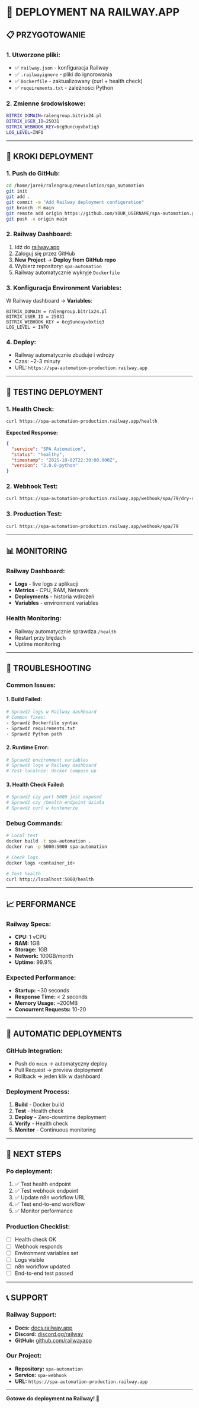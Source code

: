 # 🚀 DEPLOYMENT NA RAILWAY.APP

## 📋 **PRZYGOTOWANIE**

### **1. Utworzone pliki:**
- ✅ `railway.json` - konfiguracja Railway
- ✅ `.railwayignore` - pliki do ignorowania
- ✅ `Dockerfile` - zaktualizowany (curl + health check)
- ✅ `requirements.txt` - zależności Python

### **2. Zmienne środowiskowe:**
```bash
BITRIX_DOMAIN=ralengroup.bitrix24.pl
BITRIX_USER_ID=25031
BITRIX_WEBHOOK_KEY=6cg9uncuyvbxtiq3
LOG_LEVEL=INFO
```

---

## 🚀 **KROKI DEPLOYMENT**

### **1. Push do GitHub:**
```bash
cd /home/jarek/ralengroup/newsolution/spa_automation
git init
git add .
git commit -m "Add Railway deployment configuration"
git branch -M main
git remote add origin https://github.com/YOUR_USERNAME/spa-automation.git
git push -u origin main
```

### **2. Railway Dashboard:**
1. Idź do [railway.app](https://railway.app)
2. Zaloguj się przez GitHub
3. **New Project** → **Deploy from GitHub repo**
4. Wybierz repository: `spa-automation`
5. Railway automatycznie wykryje `Dockerfile`

### **3. Konfiguracja Environment Variables:**
W Railway dashboard → **Variables**:
```
BITRIX_DOMAIN = ralengroup.bitrix24.pl
BITRIX_USER_ID = 25031
BITRIX_WEBHOOK_KEY = 6cg9uncuyvbxtiq3
LOG_LEVEL = INFO
```

### **4. Deploy:**
- Railway automatycznie zbuduje i wdroży
- Czas: ~2-3 minuty
- URL: `https://spa-automation-production.railway.app`

---

## 🧪 **TESTING DEPLOYMENT**

### **1. Health Check:**
```bash
curl https://spa-automation-production.railway.app/health
```

**Expected Response:**
```json
{
  "service": "SPA Automation",
  "status": "healthy",
  "timestamp": "2025-10-02T22:30:00.000Z",
  "version": "2.0.0-python"
}
```

### **2. Webhook Test:**
```bash
curl https://spa-automation-production.railway.app/webhook/spa/79/dry-run
```

### **3. Production Test:**
```bash
curl https://spa-automation-production.railway.app/webhook/spa/79
```

---

## 📊 **MONITORING**

### **Railway Dashboard:**
- **Logs** - live logs z aplikacji
- **Metrics** - CPU, RAM, Network
- **Deployments** - historia wdrożeń
- **Variables** - environment variables

### **Health Monitoring:**
- Railway automatycznie sprawdza `/health`
- Restart przy błędach
- Uptime monitoring

---

## 🔧 **TROUBLESHOOTING**

### **Common Issues:**

#### **1. Build Failed:**
```bash
# Sprawdź logs w Railway dashboard
# Common fixes:
- Sprawdź Dockerfile syntax
- Sprawdź requirements.txt
- Sprawdź Python path
```

#### **2. Runtime Error:**
```bash
# Sprawdź environment variables
# Sprawdź logs w Railway dashboard
# Test localnie: docker compose up
```

#### **3. Health Check Failed:**
```bash
# Sprawdź czy port 5000 jest exposed
# Sprawdź czy /health endpoint działa
# Sprawdź curl w kontenerze
```

### **Debug Commands:**
```bash
# Local test
docker build -t spa-automation .
docker run -p 5000:5000 spa-automation

# Check logs
docker logs <container_id>

# Test health
curl http://localhost:5000/health
```

---

## 📈 **PERFORMANCE**

### **Railway Specs:**
- **CPU:** 1 vCPU
- **RAM:** 1GB
- **Storage:** 1GB
- **Network:** 100GB/month
- **Uptime:** 99.9%

### **Expected Performance:**
- **Startup:** ~30 seconds
- **Response Time:** < 2 seconds
- **Memory Usage:** ~200MB
- **Concurrent Requests:** 10-20

---

## 🔄 **AUTOMATIC DEPLOYMENTS**

### **GitHub Integration:**
- Push do `main` → automatyczny deploy
- Pull Request → preview deployment
- Rollback → jeden klik w dashboard

### **Deployment Process:**
1. **Build** - Docker build
2. **Test** - Health check
3. **Deploy** - Zero-downtime deployment
4. **Verify** - Health check
5. **Monitor** - Continuous monitoring

---

## 🎯 **NEXT STEPS**

### **Po deployment:**
1. ✅ Test health endpoint
2. ✅ Test webhook endpoint
3. ✅ Update n8n workflow URL
4. ✅ Test end-to-end workflow
5. ✅ Monitor performance

### **Production Checklist:**
- [ ] Health check OK
- [ ] Webhook responds
- [ ] Environment variables set
- [ ] Logs visible
- [ ] n8n workflow updated
- [ ] End-to-end test passed

---

## 📞 **SUPPORT**

### **Railway Support:**
- **Docs:** [docs.railway.app](https://docs.railway.app)
- **Discord:** [discord.gg/railway](https://discord.gg/railway)
- **GitHub:** [github.com/railwayapp](https://github.com/railwayapp)

### **Our Project:**
- **Repository:** `spa-automation`
- **Service:** `spa-webhook`
- **URL:** `https://spa-automation-production.railway.app`

---

**Gotowe do deployment na Railway! 🚀**
